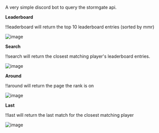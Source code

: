 A very simple discord bot to query the stormgate api.

**Leaderboard**

!!leaderboard will return the top 10 leaderboard entries (sorted by mmr)

![image](https://github.com/joshleblanc/stormgate-world-discord/assets/1729810/6684dcf3-c3d6-4659-bdeb-f994668762e7)


**Search**

!!search <query> will return the closest matching player's leaderboard entries.

![image](https://github.com/joshleblanc/stormgate-world-discord/assets/1729810/f316a51b-cc56-4e20-aaac-88b6259ce645)

**Around**

!!around <rank> will return the page the rank is on

![image](https://github.com/joshleblanc/stormgate-world-discord/assets/1729810/3303c7b2-687f-491f-833d-b0b1c34d0f53)


**Last**

!!last <query> will return the last match for the closest matching player

![image](https://github.com/joshleblanc/stormgate-world-discord/assets/1729810/4f2dce6b-0077-4eaf-9419-68267b1f53dd)
